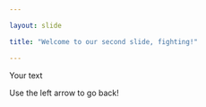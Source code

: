 ```yaml
---

layout: slide

title: "Welcome to our second slide, fighting!"

---
```


Your text

Use the left arrow to go back!
